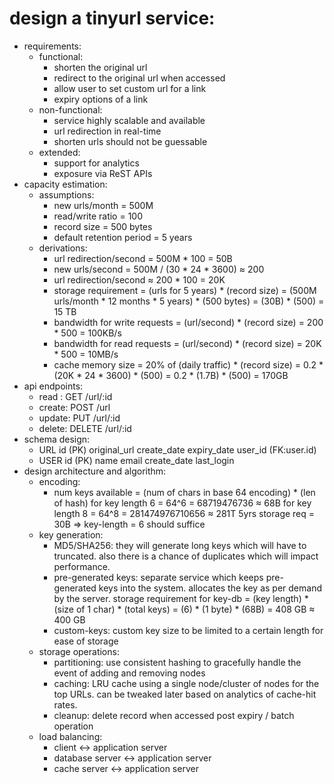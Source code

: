 # design a tinyurl service:
* requirements:
    + functional:
        - shorten the original url
        - redirect to the original url when accessed
        - allow user to set custom url for a link
        - expiry options of a link
    + non-functional:
        - service highly scalable and available
        - url redirection in real-time
        - shorten urls should not be guessable
    + extended:
        - support for analytics
        - exposure via ReST APIs
* capacity estimation:
    + assumptions:
        - new urls/month = 500M
        - read/write ratio = 100
        - record size = 500 bytes
        - default retention period = 5 years
    + derivations:
        - url redirection/second = 500M * 100 = 50B
        - new urls/second = 500M / (30 * 24 * 3600) ≈ 200
        - url redirection/second ≈ 200 * 100 = 20K
        - storage requirement = (urls for 5 years) * (record size) 
                              = (500M urls/month * 12 months * 5 years) * (500 bytes)
                              = (30B) * (500) = 15 TB
        - bandwidth for write requests = (url/second) * (record size) = 200 * 500 = 100KB/s
        - bandwidth for read requests = (url/second) * (record size) = 20K * 500 = 10MB/s
        - cache memory size = 20% of (daily traffic) * (record size)
                            = 0.2 * (20K * 24 * 3600) * (500)
                            = 0.2 * (1.7B) * (500)
                            = 170GB
* api endpoints:
    + read  : GET /url/:id
    + create: POST /url
    + update: PUT /url/:id
    + delete: DELETE /url/:id
* schema design:
    + URL
        id          (PK)
        original_url
        create_date
        expiry_date
        user_id     (FK:user.id)
    + USER
        id          (PK)
        name
        email
        create_date
        last_login
* design architecture and algorithm:
    + encoding:
        - num keys available = (num of chars in base 64 encoding) * (len of hash)
            for key length 6 = 64^6 = 68719476736 ≈ 68B
            for key length 8 = 64^8 = 281474976710656 ≈ 281T
            5yrs storage req = 30B
            => key-length = 6 should suffice
    + key generation:
        - MD5/SHA256: they will generate long keys which will have to truncated.
            also there is a chance of duplicates which will impact performance.
        - pre-generated keys: separate service which keeps pre-generated keys into the system.
            allocates the key as per demand by the server.
            storage requirement for key-db = (key length) * (size of 1 char) * (total keys)
                                           = (6) * (1 byte) * (68B) = 408 GB ≈ 400 GB
        - custom-keys: custom key size to be limited to a certain length for ease of storage
    + storage operations:
        - partitioning: use consistent hashing to gracefully handle the event of 
            adding and removing nodes
        - caching: LRU cache using a single node/cluster of nodes for the top URLs.
            can be tweaked later based on analytics of cache-hit rates.
        - cleanup: delete record when accessed post expiry / batch operation
    + load balancing:
        - client          <-> application server
        - database server <-> application server
        - cache server    <-> application server
